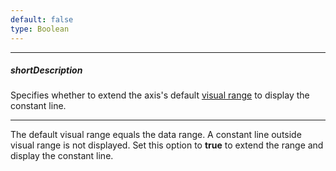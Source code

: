 ```yaml
---
default: false
type: Boolean
---
```

---
##### shortDescription
Specifies whether to extend the axis's default [visual range](/api-reference/20%20Data%20Visualization%20Widgets/dxChart/1%20Configuration/valueAxis/visualRange '/Documentation/ApiReference/Data_Visualization_Widgets/dxChart/Configuration/valueAxis/visualRange/') to display the constant line.

---
The default visual range equals the data range. A constant line outside visual range is not displayed. Set this option to **true** to extend the range and display the constant line.